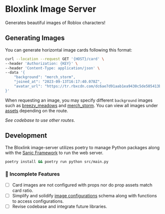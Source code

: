 # Bloxlink Image Server

Generates beautiful images of Roblox characters!

## Generating Images

You can generate horizontal image cards following this format:

```sh
curl --location --request GET '{HOST}/card' \
--header 'Authorization: {KEY}' \
--header 'Content-Type: application/json' \
--data '{
    "background": "merch_storm",
    "joined_at": "2023-09-13T16:17:40.078Z",
    "avatar_url": "https://tr.rbxcdn.com/dc6ae7d91aab1ea9430c5de505413b27/720/720/Avatar/Png" 
}'
```

When requesting an image, you may specify different `background` images such as [breezy_meadows](assets/backgrounds/card/whole/breezy_meadows.png) and [merch_storm](assets/backgrounds/card/whole/merch_storm.png). You
can view all images under [assets](assets) depending on the route.

_See codebase to use other routes_.

## Development

The Bloxlink image-server utilizes poetry to manage Python packages along with the [Sanic Framework](https://sanic.dev/en/) to run the web server.

```sh
poetry install && poetry run python src/main.py
```

### 🚧 Incomplete Features

- [ ] Card images are not configured with props nor do prop assets match card ratio.
- [ ] Simplify and solidify [image configurations](src/IMAGES.py) schema along with functions to access configurations.
- [ ] Revise codebase and integrate future libraries.
